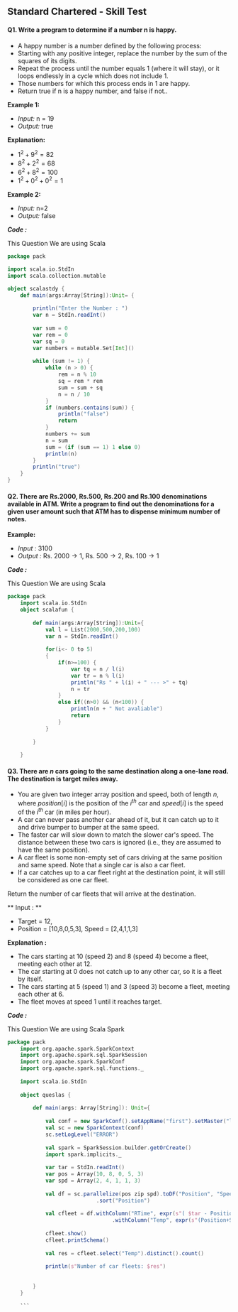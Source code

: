 ## Standard Chartered - Skill Test 

#### Q1. Write a program to determine if a number n is happy.
- A happy number is a number defined by the following process:
- Starting with any positive integer, replace the number by the sum of the squares of its digits.
- Repeat the process until the number equals 1 (where it will stay), or it loops endlessly in a cycle which does not include 1.
- Those numbers for which this process ends in 1 are happy.
- Return true if n is a happy number, and false if not..

**Example 1:**
- *Input:* n = 19
- *Output:* true

**Explanation:**

- $1^2+9^2 = 82$
- $8^2+2^2 = 68$
- $6^2 +8^2 = 100$
- $1^2+0^2+0^2 = 1$

**Example 2:**

- *Input:* n=2
- *Output:* false

***Code :***

This Question We are using Scala

```scala
package pack

import scala.io.StdIn
import scala.collection.mutable

object scalastdy {
	def main(args:Array[String]):Unit= {
		
		println("Enter the Number : ")
		var n = StdIn.readInt()
		
		var sum = 0
		var rem = 0
		var sq = 0
		var numbers = mutable.Set[Int]()
		
		while (sum != 1) {
			while (n > 0) {
				rem = n % 10
				sq = rem * rem
				sum = sum + sq
				n = n / 10
			}
			if (numbers.contains(sum)) {
				println("false")
				return
			}
			numbers += sum
			n = sum
			sum = (if (sum == 1) 1 else 0)
			println(n)
		}
		println("true")
	}	
}
```

#### Q2. There are Rs.2000, Rs.500, Rs.200 and Rs.100 denominations available in ATM. Write a program to find out the denominations for a given user amount such that ATM has to dispense minimum number of notes. 

**Example:** 
- *Input :*  3100 
- *Output :*  Rs.  $2000 \rightarrow 1$, Rs. $500 \rightarrow 2$, Rs. $100 \rightarrow 1$ 

***Code :***

This Question We are using Scala

```scala
package pack
	import scala.io.StdIn
	object scalafun {
		
		def main(args:Array[String]):Unit={
			val l = List(2000,500,200,100)
			var n = StdIn.readInt()
			
			for(i<- 0 to 5)
			{
				if(n>=100) {
					var tq = n / l(i)
					var tr = n % l(i)
					println("Rs " + l(i) + " --- >" + tq)
					n = tr
				}
				else if((n>0) && (n<100)) {
					println(n + " Not avaliable")
					return
				}
			}
			
		}
		
	}

```

#### Q3. There are $n$ cars going to the same destination along a one-lane road. The destination is target miles away.

- You are given two integer array position and speed, both of length $n$, where $position[i]$ is the position of the $i^{th}$ car and $speed[i]$ is the speed of the $i^{th}$ car (in miles per hour).
- A car can never pass another car ahead of it, but it can catch up to it and drive bumper to bumper at the same speed.
- The faster car will slow down to match the slower car's speed. The distance between these two cars is ignored (i.e., they are assumed to have the same position).
- A car fleet is some non-empty set of cars driving at the same position and same speed. Note that a single car is also a car fleet.
-  If a car catches up to a car fleet right at the destination point, it will still be considered as one car fleet.

Return the number of car fleets that will arrive at the destination.

** Input : **
- Target = 12, 
- Position = [10,8,0,5,3], Speed = [2,4,1,1,3]

**Explanation :**

- The cars starting at 10 (speed 2) and 8 (speed 4) become a fleet, meeting each other at 12. 
- The car starting at 0 does not catch up to any other car, so it is a fleet by itself.
- The cars starting at 5 (speed 1) and 3 (speed 3) become a fleet, meeting each other at 6.
- The fleet moves at speed 1 until it reaches target.

***Code :***

This Question We are using Scala Spark

```scala
package pack
	import org.apache.spark.SparkContext
	import org.apache.spark.sql.SparkSession
	import org.apache.spark.SparkConf
	import org.apache.spark.sql.functions._
	
	import scala.io.StdIn
	
	object queslas {
		
		def main(args: Array[String]): Unit={
			
			val conf = new SparkConf().setAppName("first").setMaster("local[*]")
			val sc = new SparkContext(conf)
			sc.setLogLevel("ERROR")
			
			val spark = SparkSession.builder.getOrCreate()
			import spark.implicits._
			
			var tar = StdIn.readInt()
			var pos = Array(10, 8, 0, 5, 3)
			var spd = Array(2, 4, 1, 1, 3)
			
			val df = sc.parallelize(pos zip spd).toDF("Position", "Speed")
						    .sort("Position")
						
			val cfleet = df.withColumn("RTime", expr(s"( $tar - Position ) / Speed"))
							     .withColumn("Temp", expr(s"(Position+Speed)/$tar"))
							
			cfleet.show()
			cfleet.printSchema()
			
			val res = cfleet.select("Temp").distinct().count()
			
			println(s"Number of car fleets: $res")
			
			
		}
	}
	
	```
